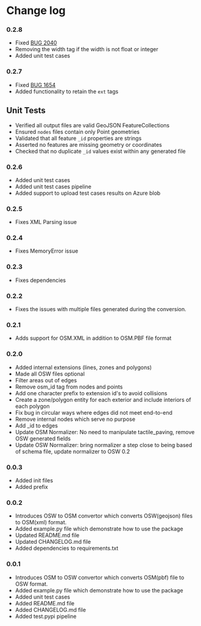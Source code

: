 # Change log

### 0.2.8
- Fixed [BUG 2040](https://dev.azure.com/TDEI-UW/TDEI/_workitems/edit/2040)
- Removing the width tag if the width is not float or integer 
- Added unit test cases

### 0.2.7
- Fixed [BUG 1654](https://dev.azure.com/TDEI-UW/TDEI/_workitems/edit/1654)
- Added functionality to retain the `ext` tags
## Unit Tests
- Verified all output files are valid GeoJSON FeatureCollections
- Ensured `nodes` files contain only Point geometries
- Validated that all feature `_id` properties are strings
- Asserted no features are missing geometry or coordinates
- Checked that no duplicate `_id` values exist within any generated file

### 0.2.6
- Added unit test cases
- Added unit test cases pipeline
- Added support to upload test cases results on Azure blob

### 0.2.5
- Fixes XML Parsing issue

### 0.2.4
- Fixes MemoryError issue

### 0.2.3
- Fixes dependencies

### 0.2.2
- Fixes the issues with multiple files generated during the conversion.

### 0.2.1
- Adds support for OSM.XML in addition to OSM.PBF file format


### 0.2.0
- Added internal extensions (lines, zones and polygons)
- Made all OSW files optional
- Filter areas out of edges
- Remove osm_id tag from nodes and points
- Add one character prefix to extension id's to avoid collisions
- Create a zone/polygon entity for each exterior and include interiors of each polygon
- Fix bug in circular ways where edges did not meet end-to-end
- Remove internal nodes which serve no purpose
- Add _id to edges
- Update OSM Normalizer: No need to manipulate tactile_paving, remove OSW generated fields
- Update OSW Normalizer: bring normalizer a step close to being based of schema file, update normalizer to OSW 0.2


### 0.0.3
- Added init files
- Added prefix


### 0.0.2
- Introduces OSW to OSM convertor which converts OSW(geojson) files to OSM(xml) format.
- Added example.py file which demonstrate how to use the package
- Updated README.md file
- Updated CHANGELOG.md file
- Added dependencies to requirements.txt


### 0.0.1
- Introduces OSM to OSW convertor which converts OSM(pbf) file to OSW format.
- Added example.py file which demonstrate how to use the package
- Added unit test cases
- Added README.md file
- Added CHANGELOG.md file
- Added test.pypi pipeline